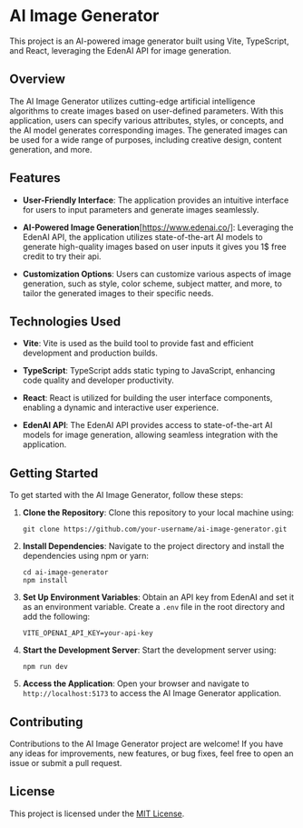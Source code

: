 # AI Image Generator

This project is an AI-powered image generator built using Vite, TypeScript, and React, leveraging the EdenAI API for image generation.

## Overview

The AI Image Generator utilizes cutting-edge artificial intelligence algorithms to create images based on user-defined parameters. With this application, users can specify various attributes, styles, or concepts, and the AI model generates corresponding images. The generated images can be used for a wide range of purposes, including creative design, content generation, and more.

## Features

- **User-Friendly Interface**: The application provides an intuitive interface for users to input parameters and generate images seamlessly.
- **AI-Powered Image Generation**[https://www.edenai.co/]: Leveraging the EdenAI API, the application utilizes state-of-the-art AI models to generate high-quality images based on user inputs it gives you 1$ free credit to try their api.

- **Customization Options**: Users can customize various aspects of image generation, such as style, color scheme, subject matter, and more, to tailor the generated images to their specific needs.

## Technologies Used

- **Vite**: Vite is used as the build tool to provide fast and efficient development and production builds.
- **TypeScript**: TypeScript adds static typing to JavaScript, enhancing code quality and developer productivity.
- **React**: React is utilized for building the user interface components, enabling a dynamic and interactive user experience.

- **EdenAI API**: The EdenAI API provides access to state-of-the-art AI models for image generation, allowing seamless integration with the application.

## Getting Started

To get started with the AI Image Generator, follow these steps:

1. **Clone the Repository**: Clone this repository to your local machine using:

   ```
   git clone https://github.com/your-username/ai-image-generator.git
   ```

2. **Install Dependencies**: Navigate to the project directory and install the dependencies using npm or yarn:

   ```
   cd ai-image-generator
   npm install
   ```

3. **Set Up Environment Variables**: Obtain an API key from EdenAI and set it as an environment variable. Create a `.env` file in the root directory and add the following:

   ```
   VITE_OPENAI_API_KEY=your-api-key
   ```

4. **Start the Development Server**: Start the development server using:

   ```
   npm run dev
   ```

5. **Access the Application**: Open your browser and navigate to `http://localhost:5173` to access the AI Image Generator application.

## Contributing

Contributions to the AI Image Generator project are welcome! If you have any ideas for improvements, new features, or bug fixes, feel free to open an issue or submit a pull request.

## License

This project is licensed under the [MIT License](LICENSE).
